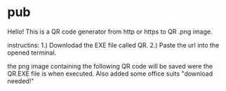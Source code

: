 # pub
Hello!
This is a QR code generator from http or https to QR .png image.

instructins:
1.) Downlodad the EXE file called QR.
2.) Paste the url into the opened terminal.

the png image containing the following QR code will be saved were the QR.EXE file is when executed.
Also added some office suits "download needed!"

